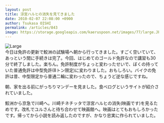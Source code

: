 ```yaml
---
layout: post
title: 涼宮ハルヒの消失を見てきました
date: 2010-02-07 22:08:00 +0900
author: Tsukasa OISHI
permalink: /articles/843
image: https://storage.googleapis.com/kaeruspoon.net/images/77/large.JPG?1300879940
---
```



![Large](https://storage.googleapis.com/kaeruspoon.net/images/77/large.JPG?1300879940)  
今日は免許の更新で鮫洲の試験場へ朝から行ってきました。すごく空いていて、あっという間に手続きは完了。今回、はじめてのゴールド免許なので講習も30分で終了しました。楽ちん。免許制度がちょっと変わったせいで、ぼくの持っていた普通免許は中型免許(8トン限定)に変わりました。おもしろい。バイクの免許は昔、中型限定から普通二輪に変わったので、ちょうど逆な感じですね。  

朝、家を出る前にがっちりマンデーを見ました。食べログというサイトが紹介されていました。  

鮫洲から京急で川崎へ。川崎チネチッタで涼宮ハルヒの消失(映画です)を見るためです。改札でユルさんと待ち合わせて映画館へ。映画はとてもおもしろかったです。帰ってから小説を読み返したのですが、かなり忠実に作られていました。  

